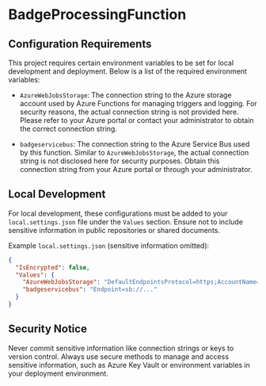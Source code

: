 ﻿# BadgeProcessingFunction

## Configuration Requirements

This project requires certain environment variables to be set for local development and deployment. Below is a list of the required environment variables:

- `AzureWebJobsStorage`: The connection string to the Azure storage account used by Azure Functions for managing triggers and logging. For security reasons, the actual connection string is not provided here. Please refer to your Azure portal or contact your administrator to obtain the correct connection string.

- `badgeservicebus`: The connection string to the Azure Service Bus used by this function. Similar to `AzureWebJobsStorage`, the actual connection string is not disclosed here for security purposes. Obtain this connection string from your Azure portal or through your administrator.

## Local Development

For local development, these configurations must be added to your `local.settings.json` file under the `Values` section. Ensure not to include sensitive information in public repositories or shared documents.

Example `local.settings.json` (sensitive information omitted):

```json
{
  "IsEncrypted": false,
  "Values": {
    "AzureWebJobsStorage": "DefaultEndpointsProtocol=https;AccountName=...",
    "badgeservicebus": "Endpoint=sb://..."
  }
}
```

## Security Notice

Never commit sensitive information like connection strings or keys to version control. Always use secure methods to manage and access sensitive information, such as Azure Key Vault or environment variables in your deployment environment.


